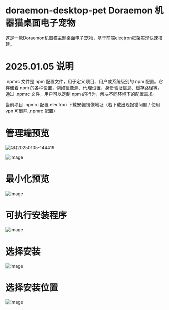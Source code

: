 # doraemon-desktop-pet Doraemon 机器猫桌面电子宠物
这是一款Doraemon机器猫主题桌面电子宠物，基于前端electron框架实现快速搭建。


# 2025.01.05 说明

.npmrc 文件是 npm 配置文件，用于定义项目、用户或系统级别的 npm 配置。它存储着 npm 的各种设置，例如镜像源、代理设置、身份验证信息、缓存路径等。通过 .npmrc 文件，用户可以定制 npm 的行为，解决不同环境下的配置需求。

当前项目 .npmrc 配置 electron 下载安装镜像地址（若下载出现报错问题 / 使用 vpn 可删除 .npmrc 配置）

# 管理端预览

![QQ20250105-144419](https://github.com/user-attachments/assets/2f1f6c67-8981-4591-beb3-b48e8cca6585)

![image](https://github.com/user-attachments/assets/9872e2d4-e9ec-47b8-900f-b5b2b480ca77)

# 最小化预览

![image](https://github.com/user-attachments/assets/3f35a165-f9af-421a-b6bf-dac425140b8c)


# 可执行安装程序

![image](https://github.com/user-attachments/assets/b0978f27-afae-4bdb-a97d-50d9da417d8e)

# 选择安装

![image](https://github.com/user-attachments/assets/29004aef-269f-4568-8b94-225b98731101)

# 选择安装位置

![image](https://github.com/user-attachments/assets/e0263a65-2e5b-4b2c-8d20-01202c35f9a6)
